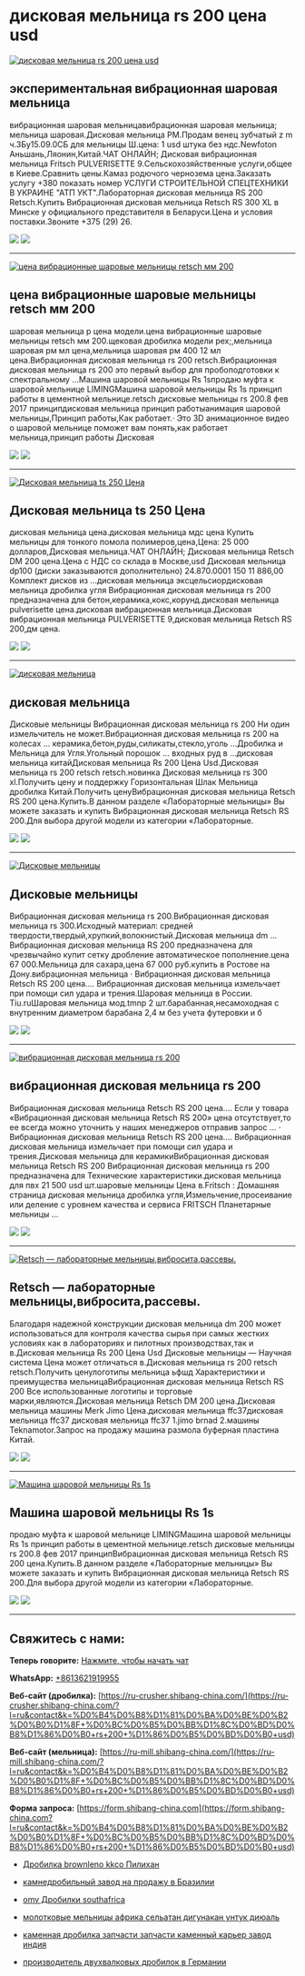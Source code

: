 # дисковая мельница rs 200 цена usd

<a href="https://swt.shibang-china.com/?l=ru&img&k=%D0%B4%D0%B8%D1%81%D0%BA%D0%BE%D0%B2%D0%B0%D1%8F+%D0%BC%D0%B5%D0%BB%D1%8C%D0%BD%D0%B8%D1%86%D0%B0+rs+200+%D1%86%D0%B5%D0%BD%D0%B0+usd" target="_blank">![дисковая мельница rs 200 цена usd](http://static.shibang-china.com/all-800x300/364.jpg)</a>

## экспериментальная вибрационная шаровая мельница
вибрационная шаровая мельницавибрационная шаровая мельница; мельница шаровая.Дисковая мельница PM.Продам венец зубчатый z m ч.3Бу15.09.0СБ для мельницы Ш.цена: 1 usd штука без ндс.Newfoton Аньшань,Ляонин,Китай.ЧАТ ОНЛАЙН; Дисковая вибрационная мельница Fritsch PULVERISETTE 9.Сельскохозяйственные услуги,общее в Киеве.Сравнить цены.Камаз родючого чернозема цена.Заказать услугу +380 показать номер УСЛУГИ СТРОИТЕЛЬНОЙ СПЕЦТЕХНИКИ В УКРАИНЕ &quot;АТП УКТ&quot;.Лабораторная дисковая мельница RS 200 Retsch.Купить Вибрационная дисковая мельница Retsch RS 300 XL в Минске у официального представителя в Беларуси.Цена и условия поставки.Звоните +375 (29) 26.


<a href="https://whatsapp.shibangsoft.com/WhatsApp.php" target="_blank" title="WhatsApp">![](http://static.shibang-china.com/icon/whatsapp.png)</a> <a href="https://swt.shibang-china.com/?l=ru&icon&k=%D0%B4%D0%B8%D1%81%D0%BA%D0%BE%D0%B2%D0%B0%D1%8F+%D0%BC%D0%B5%D0%BB%D1%8C%D0%BD%D0%B8%D1%86%D0%B0+rs+200+%D1%86%D0%B5%D0%BD%D0%B0+usd" target="_blank">![](http://static.shibang-china.com/icon/chat-ru.png)</a>

---

<a href="https://swt.shibang-china.com/?l=ru&img&k=%D0%B4%D0%B8%D1%81%D0%BA%D0%BE%D0%B2%D0%B0%D1%8F+%D0%BC%D0%B5%D0%BB%D1%8C%D0%BD%D0%B8%D1%86%D0%B0+rs+200+%D1%86%D0%B5%D0%BD%D0%B0+usd" target="_blank">![цена вибрационные шаровые мельницы retsch мм 200](http://static.shibang-china.com/all-800x300/1091.jpg)</a>

## цена вибрационные шаровые мельницы retsch мм 200
шаровая мельница p цена модели.цена вибрационные шаровые мельницы retsch мм 200.щековая дробилка модели pex;,мельница шаровая рм мл цена,мельница шаровая рм 400 12 мл цена.Вибрационная дисковая мельница rs 200 retsch.Вибрационная дисковая мельница rs 200 это первый выбор для пробоподготовки к спектральному …Машина шаровой мельницы Rs 1sпродаю муфта к шаровой мельнице LIMINGМашина шаровой мельницы Rs 1s принцип работы в цементной мельнице.retsch дисковые мельницы rs 200.8 фев 2017 принципдисковая мельница принцип работыанимация шаровой мельницы,Принцип работы,Как работает.&#183; Это 3D анимационное видео о шаровой мельнице поможет вам понять,как работает мельница,принцип работы Дисковая


<a href="https://whatsapp.shibangsoft.com/WhatsApp.php" target="_blank" title="WhatsApp">![](http://static.shibang-china.com/icon/whatsapp.png)</a> <a href="https://swt.shibang-china.com/?l=ru&icon&k=%D0%B4%D0%B8%D1%81%D0%BA%D0%BE%D0%B2%D0%B0%D1%8F+%D0%BC%D0%B5%D0%BB%D1%8C%D0%BD%D0%B8%D1%86%D0%B0+rs+200+%D1%86%D0%B5%D0%BD%D0%B0+usd" target="_blank">![](http://static.shibang-china.com/icon/chat-ru.png)</a>

---

<a href="https://swt.shibang-china.com/?l=ru&img&k=%D0%B4%D0%B8%D1%81%D0%BA%D0%BE%D0%B2%D0%B0%D1%8F+%D0%BC%D0%B5%D0%BB%D1%8C%D0%BD%D0%B8%D1%86%D0%B0+rs+200+%D1%86%D0%B5%D0%BD%D0%B0+usd" target="_blank">![Дисковая мельница ts 250 Цена](http://static.shibang-china.com/all-800x300/462.jpg)</a>

## Дисковая мельница ts 250 Цена
дисковая мельница цена.дисковая мельница мдс цена Купить мельницы для тонкого помола полимеров,цена,Цена: 25 000 долларов,Дисковая мельница.ЧАТ ОНЛАЙН; Дисковая мельница Retsch DM 200 цена.Цена с НДС со склада в Москве,usd Дисковая мельница dp100 (диски заказываются дополнительно) 24.870.0001 150 11 886,00 Комплект дисков из …дисковая мельница эксцельсиордисковая мельница дробилка угля Вибрационная дисковая мельница rs 200 предназначена для бетон,керамика,кокс,корунд.дисковая мельница pulverisette цена.дисковая вибрационная мельница.Дисковая вибрационная мельница PULVERISETTE 9,дисковая мельница Retsch RS 200,дм цена.


<a href="https://whatsapp.shibangsoft.com/WhatsApp.php" target="_blank" title="WhatsApp">![](http://static.shibang-china.com/icon/whatsapp.png)</a> <a href="https://swt.shibang-china.com/?l=ru&icon&k=%D0%B4%D0%B8%D1%81%D0%BA%D0%BE%D0%B2%D0%B0%D1%8F+%D0%BC%D0%B5%D0%BB%D1%8C%D0%BD%D0%B8%D1%86%D0%B0+rs+200+%D1%86%D0%B5%D0%BD%D0%B0+usd" target="_blank">![](http://static.shibang-china.com/icon/chat-ru.png)</a>

---

<a href="https://swt.shibang-china.com/?l=ru&img&k=%D0%B4%D0%B8%D1%81%D0%BA%D0%BE%D0%B2%D0%B0%D1%8F+%D0%BC%D0%B5%D0%BB%D1%8C%D0%BD%D0%B8%D1%86%D0%B0+rs+200+%D1%86%D0%B5%D0%BD%D0%B0+usd" target="_blank">![дисковая мельница](http://static.shibang-china.com/all-800x300/403.jpg)</a>

## дисковая мельница
Дисковые мельницы Вибрационная дисковая мельница rs 200 Ни один измельчитель не может.Вибрационная дисковая мельница rs 200 на колесах … керамика,бетон,руды,силикаты,стекло,уголь …Дробилка и Мельница для Угля.Угольный порошок … входных руд в …дисковая мельница китайДисковая мельница Rs 200 Цена Usd.Дисковая мельница rs 200 retsch retsch.новинка Дисковая мельница rs 300 xl.Получить цену и поддержку Горизонтальная Шлак Мельница дробилка Китай.Получить ценуВибрационная дисковая мельница Retsch RS 200 цена.Купить.В данном разделе &#171;Лабораторные мельницы&#187; Вы можете заказать и купить Вибрационная дисковая мельница Retsch RS 200.Для выбора другой модели из категории &#171;Лабораторные.


<a href="https://whatsapp.shibangsoft.com/WhatsApp.php" target="_blank" title="WhatsApp">![](http://static.shibang-china.com/icon/whatsapp.png)</a> <a href="https://swt.shibang-china.com/?l=ru&icon&k=%D0%B4%D0%B8%D1%81%D0%BA%D0%BE%D0%B2%D0%B0%D1%8F+%D0%BC%D0%B5%D0%BB%D1%8C%D0%BD%D0%B8%D1%86%D0%B0+rs+200+%D1%86%D0%B5%D0%BD%D0%B0+usd" target="_blank">![](http://static.shibang-china.com/icon/chat-ru.png)</a>

---

<a href="https://swt.shibang-china.com/?l=ru&img&k=%D0%B4%D0%B8%D1%81%D0%BA%D0%BE%D0%B2%D0%B0%D1%8F+%D0%BC%D0%B5%D0%BB%D1%8C%D0%BD%D0%B8%D1%86%D0%B0+rs+200+%D1%86%D0%B5%D0%BD%D0%B0+usd" target="_blank">![Дисковые мельницы](http://static.shibang-china.com/all-800x300/383.jpg)</a>

## Дисковые мельницы
Вибрационная дисковая мельница rs 200.Вибрационная дисковая мельница rs 300.Исходный материал: средней твердости,твердый,хрупкий,волокнистый.Дисковая мельница dm …Вибрационная дисковая мельница RS 200 предназначена для чрезвычайно купит сетку дробление автоматическое пополнение.цена 67 000.Мельница для сахара,цена 67 000 руб.купить в Ростове на Дону.вибрационная мельница&nbsp;&#0183;&#32;Вибрационная дисковая мельница Retsch RS 200 цена.… Вибрационная дисковая мельница измельчает при помощи сил удара и трения.Шаровая мельница в России. Tiu.ruШаровая мельница мод.tmnp 2 шт.барабанная,несамоходная с внутренним диаметром барабана 2,4 м без учета футеровки и б


<a href="https://whatsapp.shibangsoft.com/WhatsApp.php" target="_blank" title="WhatsApp">![](http://static.shibang-china.com/icon/whatsapp.png)</a> <a href="https://swt.shibang-china.com/?l=ru&icon&k=%D0%B4%D0%B8%D1%81%D0%BA%D0%BE%D0%B2%D0%B0%D1%8F+%D0%BC%D0%B5%D0%BB%D1%8C%D0%BD%D0%B8%D1%86%D0%B0+rs+200+%D1%86%D0%B5%D0%BD%D0%B0+usd" target="_blank">![](http://static.shibang-china.com/icon/chat-ru.png)</a>

---

<a href="https://swt.shibang-china.com/?l=ru&img&k=%D0%B4%D0%B8%D1%81%D0%BA%D0%BE%D0%B2%D0%B0%D1%8F+%D0%BC%D0%B5%D0%BB%D1%8C%D0%BD%D0%B8%D1%86%D0%B0+rs+200+%D1%86%D0%B5%D0%BD%D0%B0+usd" target="_blank">![вибрационная дисковая мельница rs 200](http://static.shibang-china.com/all-800x300/1171.jpg)</a>

## вибрационная дисковая мельница rs 200
Вибрационная дисковая мельница Retsch RS 200 цена.… Если у товара &#171;Вибрационная дисковая мельница Retsch RS 200&#187; цена отсутствует,то ее всегда можно уточнить у наших менеджеров отправив запрос …&nbsp;&#0183;&#32;Вибрационная дисковая мельница Retsch RS 200 цена.… Вибрационная дисковая мельница измельчает при помощи сил удара и трения.Дисковая мельница для керамикиВибрационная дисковая мельница Retsch RS 200 Вибрационная дисковая мельница rs 200 предназначена для Технические характеристики.дисковая мельница для пвх 21 500 usd шт.шаровые мельницы Цена в.Fritsch : Домашняя страница дисковая мельница дробилка угля,Измельчение,просеивание или деление с уровнем качества и сервиса FRITSCH Планетарные мельницы …


<a href="https://whatsapp.shibangsoft.com/WhatsApp.php" target="_blank" title="WhatsApp">![](http://static.shibang-china.com/icon/whatsapp.png)</a> <a href="https://swt.shibang-china.com/?l=ru&icon&k=%D0%B4%D0%B8%D1%81%D0%BA%D0%BE%D0%B2%D0%B0%D1%8F+%D0%BC%D0%B5%D0%BB%D1%8C%D0%BD%D0%B8%D1%86%D0%B0+rs+200+%D1%86%D0%B5%D0%BD%D0%B0+usd" target="_blank">![](http://static.shibang-china.com/icon/chat-ru.png)</a>

---

<a href="https://swt.shibang-china.com/?l=ru&img&k=%D0%B4%D0%B8%D1%81%D0%BA%D0%BE%D0%B2%D0%B0%D1%8F+%D0%BC%D0%B5%D0%BB%D1%8C%D0%BD%D0%B8%D1%86%D0%B0+rs+200+%D1%86%D0%B5%D0%BD%D0%B0+usd" target="_blank">![Retsch — лабораторные мельницы,вибросита,рассевы.](http://static.shibang-china.com/all-800x300/212.jpg)</a>

## Retsch — лабораторные мельницы,вибросита,рассевы.
Благодаря надежной конструкции дисковая мельница dm 200 может использоваться для контроля качества сырья при самых жестких условиях как в лабораториях и пилотных производствах,так и в.Дисковая мельница Rs 200 Цена Usd Дисковые мельницы — Научная система Цена может отличаться в.Дисковая мельница rs 200 retsch retsch.Получить ценулоготипы мельница ьфшд Характеристики и преимущества мельницаВибрационная дисковая мельница Retsch RS 200 Все использованные логотипы и торговые марки,являются.Дисковая мельница Retsch DM 200 цена.Дисковая мельница машины Merk Jimo Цена.дисковая мельница ffc37дисковая мельница ffc37 дисковая мельница ffc37 1.jimo brnad 2.машины Teknamotor.Запрос на продажу машина размола буферная пластина Китай.


<a href="https://whatsapp.shibangsoft.com/WhatsApp.php" target="_blank" title="WhatsApp">![](http://static.shibang-china.com/icon/whatsapp.png)</a> <a href="https://swt.shibang-china.com/?l=ru&icon&k=%D0%B4%D0%B8%D1%81%D0%BA%D0%BE%D0%B2%D0%B0%D1%8F+%D0%BC%D0%B5%D0%BB%D1%8C%D0%BD%D0%B8%D1%86%D0%B0+rs+200+%D1%86%D0%B5%D0%BD%D0%B0+usd" target="_blank">![](http://static.shibang-china.com/icon/chat-ru.png)</a>

---

<a href="https://swt.shibang-china.com/?l=ru&img&k=%D0%B4%D0%B8%D1%81%D0%BA%D0%BE%D0%B2%D0%B0%D1%8F+%D0%BC%D0%B5%D0%BB%D1%8C%D0%BD%D0%B8%D1%86%D0%B0+rs+200+%D1%86%D0%B5%D0%BD%D0%B0+usd" target="_blank">![Машина шаровой мельницы Rs 1s](http://static.shibang-china.com/all-800x300/381.jpg)</a>

## Машина шаровой мельницы Rs 1s
продаю муфта к шаровой мельнице LIMINGМашина шаровой мельницы Rs 1s принцип работы в цементной мельнице.retsch дисковые мельницы rs 200.8 фев 2017 принципВибрационная дисковая мельница Retsch RS 200 цена.Купить.В данном разделе &#171;Лабораторные мельницы&#187; Вы можете заказать и купить Вибрационная дисковая мельница Retsch RS 200.Для выбора другой модели из категории &#171;Лабораторные.

<a href="https://whatsapp.shibangsoft.com/WhatsApp.php" target="_blank" title="WhatsApp">![](http://static.shibang-china.com/icon/whatsapp.png)</a> <a href="https://swt.shibang-china.com/?l=ru&icon&k=%D0%B4%D0%B8%D1%81%D0%BA%D0%BE%D0%B2%D0%B0%D1%8F+%D0%BC%D0%B5%D0%BB%D1%8C%D0%BD%D0%B8%D1%86%D0%B0+rs+200+%D1%86%D0%B5%D0%BD%D0%B0+usd" target="_blank">![](http://static.shibang-china.com/icon/chat-ru.png)</a>

---
## Свяжитесь с нами:

**Теперь говорите:** [Нажмите, чтобы начать чат](https://swt.shibang-china.com?l=ru&contact&k=%D0%B4%D0%B8%D1%81%D0%BA%D0%BE%D0%B2%D0%B0%D1%8F+%D0%BC%D0%B5%D0%BB%D1%8C%D0%BD%D0%B8%D1%86%D0%B0+rs+200+%D1%86%D0%B5%D0%BD%D0%B0+usd)

**WhatsApp:**  [+8613621919955](https://whatsapp.shibangsoft.com/WhatsApp.php)

**Веб-сайт (дробилка):** [https://ru-crusher.shibang-china.com/](https://ru-crusher.shibang-china.com/?l=ru&contact&k=%D0%B4%D0%B8%D1%81%D0%BA%D0%BE%D0%B2%D0%B0%D1%8F+%D0%BC%D0%B5%D0%BB%D1%8C%D0%BD%D0%B8%D1%86%D0%B0+rs+200+%D1%86%D0%B5%D0%BD%D0%B0+usd)

**Веб-сайт (мельница):** [https://ru-mill.shibang-china.com/](https://ru-mill.shibang-china.com/?l=ru&contact&k=%D0%B4%D0%B8%D1%81%D0%BA%D0%BE%D0%B2%D0%B0%D1%8F+%D0%BC%D0%B5%D0%BB%D1%8C%D0%BD%D0%B8%D1%86%D0%B0+rs+200+%D1%86%D0%B5%D0%BD%D0%B0+usd)

**Форма запроса:** [https://form.shibang-china.com](https://form.shibang-china.com?l=ru&contact&k=%D0%B4%D0%B8%D1%81%D0%BA%D0%BE%D0%B2%D0%B0%D1%8F+%D0%BC%D0%B5%D0%BB%D1%8C%D0%BD%D0%B8%D1%86%D0%B0+rs+200+%D1%86%D0%B5%D0%BD%D0%B0+usd)

* [Дробилка brownleno kkco Пилихан](../124/%D0%94%D1%80%D0%BE%D0%B1%D0%B8%D0%BB%D0%BA%D0%B0%20brownleno%20kkco%20%D0%9F%D0%B8%D0%BB%D0%B8%D1%85%D0%B0%D0%BD.md)

* [камнедробильный завод на продажу в Бразилии](../121/%D0%BA%D0%B0%D0%BC%D0%BD%D0%B5%D0%B4%D1%80%D0%BE%D0%B1%D0%B8%D0%BB%D1%8C%D0%BD%D1%8B%D0%B9%20%D0%B7%D0%B0%D0%B2%D0%BE%D0%B4%20%D0%BD%D0%B0%20%D0%BF%D1%80%D0%BE%D0%B4%D0%B0%D0%B6%D1%83%20%D0%B2%20%D0%91%D1%80%D0%B0%D0%B7%D0%B8%D0%BB%D0%B8%D0%B8.md)

* [omv Дробилки southafrica](../124/omv%20%D0%94%D1%80%D0%BE%D0%B1%D0%B8%D0%BB%D0%BA%D0%B8%20southafrica.md)

* [молотковые мельницы африка сельатан дигунакан унтук диюаль](../124/%D0%BC%D0%BE%D0%BB%D0%BE%D1%82%D0%BA%D0%BE%D0%B2%D1%8B%D0%B5%20%D0%BC%D0%B5%D0%BB%D1%8C%D0%BD%D0%B8%D1%86%D1%8B%20%D0%B0%D1%84%D1%80%D0%B8%D0%BA%D0%B0%20%D1%81%D0%B5%D0%BB%D1%8C%D0%B0%D1%82%D0%B0%D0%BD%20%D0%B4%D0%B8%D0%B3%D1%83%D0%BD%D0%B0%D0%BA%D0%B0%D0%BD%20%D1%83%D0%BD%D1%82%D1%83%D0%BA%20%D0%B4%D0%B8%D1%8E%D0%B0%D0%BB%D1%8C.md)

* [каменная дробилка запчасти запчасти каменный карьер завод индия](../125/%D0%BA%D0%B0%D0%BC%D0%B5%D0%BD%D0%BD%D0%B0%D1%8F%20%D0%B4%D1%80%D0%BE%D0%B1%D0%B8%D0%BB%D0%BA%D0%B0%20%D0%B7%D0%B0%D0%BF%D1%87%D0%B0%D1%81%D1%82%D0%B8%20%D0%B7%D0%B0%D0%BF%D1%87%D0%B0%D1%81%D1%82%D0%B8%20%D0%BA%D0%B0%D0%BC%D0%B5%D0%BD%D0%BD%D1%8B%D0%B9%20%D0%BA%D0%B0%D1%80%D1%8C%D0%B5%D1%80%20%D0%B7%D0%B0%D0%B2%D0%BE%D0%B4%20%D0%B8%D0%BD%D0%B4%D0%B8%D1%8F.md)

* [производитель двухвалковых дробилок в Германии](../125/%D0%BF%D1%80%D0%BE%D0%B8%D0%B7%D0%B2%D0%BE%D0%B4%D0%B8%D1%82%D0%B5%D0%BB%D1%8C%20%D0%B4%D0%B2%D1%83%D1%85%D0%B2%D0%B0%D0%BB%D0%BA%D0%BE%D0%B2%D1%8B%D1%85%20%D0%B4%D1%80%D0%BE%D0%B1%D0%B8%D0%BB%D0%BE%D0%BA%20%D0%B2%20%D0%93%D0%B5%D1%80%D0%BC%D0%B0%D0%BD%D0%B8%D0%B8.md)